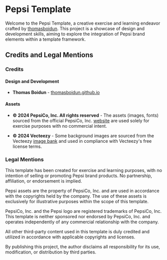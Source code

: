 # Pepsi Template

Welcome to the Pepsi Template, a creative exercise and learning endeavor crafted by [thomasboidun](https://github.com/thomasboidun). This project is a showcase of design and development skills, aiming to explore the integration of Pepsi brand elements within a template framework.

## Credits and Legal Mentions

### Credits

#### Design and Development

- **Thomas Boidun** - [thomasboidun.github.io](https://thomasboidun.github.io/)

#### Assets

- **© 2024 PepsiCo, Inc. All rights reserved** - The assets (images, fonts) sourced from the official PepsiCo, Inc. [website](https://pepsi.com/) are used solely for exercise purposes with no commercial intent.

- **© 2024 Vecteezy** - Some background images are sourced from the Vecteezy [image bank](https://fr.vecteezy.com/) and used in compliance with Vecteezy's free license terms.

### Legal Mentions

This template has been created for exercise and learning purposes, with no intention of selling or promoting Pepsi brand products. No partnership, affiliation, or endorsement is implied.

Pepsi assets are the property of PepsiCo, Inc. and are used in accordance with the copyrights held by the company. The use of these assets is exclusively for illustrative purposes within the scope of this template.

PepsiCo, Inc. and the Pepsi logo are registered trademarks of PepsiCo, Inc. This template is neither sponsored nor endorsed by PepsiCo, Inc. and operates independently of any commercial relationship with the company.

All other third-party content used in this template is duly credited and utilized in accordance with applicable copyrights and licenses.

By publishing this project, the author disclaims all responsibility for its use, modification, or distribution by third parties.
